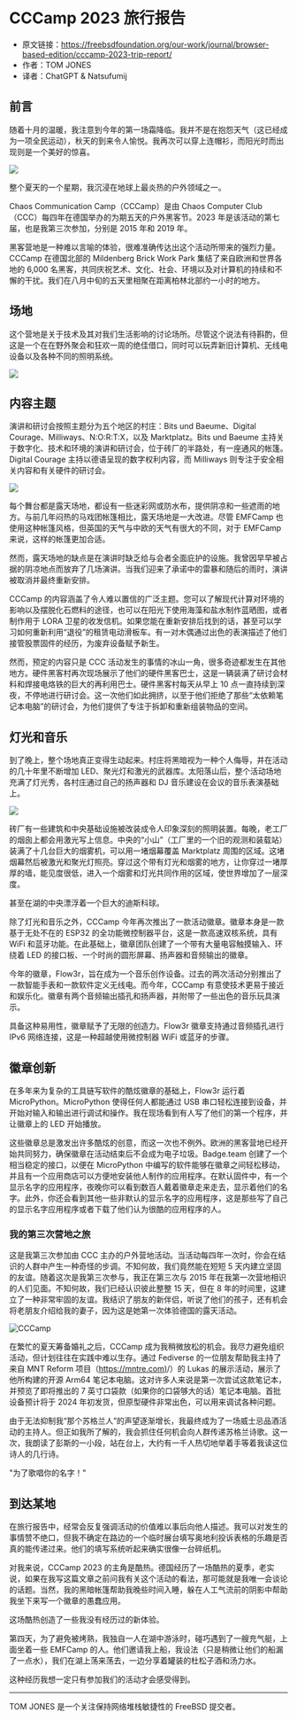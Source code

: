 # CCCamp 2023 旅行报告

- 原文链接：<https://freebsdfoundation.org/our-work/journal/browser-based-edition/cccamp-2023-trip-report/>
- 作者：TOM JONES
- 译者：ChatGPT & Natsufumij

## 前言

随着十月的温暖，我注意到今年的第一场霜降临。我并不是在抱怨天气（这已经成为一项全民运动），秋天的到来令人愉悦。我再次可以穿上连帽衫，而阳光时而出现则是一个美好的惊喜。

![](https://freebsdfoundation.org/wp-content/uploads/2023/11/cccamp_image1.jpg)

整个夏天的一个星期，我沉浸在地球上最炎热的户外领域之一。

Chaos Communication Camp（CCCamp）是由 Chaos Computer Club（CCC）每四年在德国举办的为期五天的户外黑客节。2023 年是该活动的第七届，也是我第三次参加，分别是 2015 年和 2019 年。

黑客营地是一种难以言喻的体验，很难准确传达出这个活动所带来的强烈力量。CCCamp 在德国北部的 Mildenberg Brick Work Park 集结了来自欧洲和世界各地的 6,000 名黑客，共同庆祝艺术、文化、社会、环境以及对计算机的持续和不懈的干扰。我们在八月中旬的五天里相聚在距离柏林北部约一小时的地方。

## 场地

这个营地是关于技术及其对我们生活影响的讨论场所。尽管这个说法有待斟酌，但这是一个在在野外聚会和狂欢一周的绝佳借口，同时可以玩弄新旧计算机、无线电设备以及各种不同的照明系统。

![](https://freebsdfoundation.org/wp-content/uploads/2023/11/cccamp_image2.jpg)

## 内容主题

演讲和研讨会按照主题分为五个地区的村庄：Bits und Baeume、Digital Courage、Milliways、N:O:R:T:X，以及 Marktplatz。Bits und Baeume 主持关于数字化、技术和环境的演讲和研讨会，位于砖厂的半路处，有一座通风的帐篷。Digital Courage 主持以德语呈现的数字权利内容，而 Milliways 则专注于安全相关内容和有关硬件的研讨会。

![](https://freebsdfoundation.org/wp-content/uploads/2023/11/cccamp_image3.jpg)

每个舞台都是露天场地，都设有一些迷彩网或防水布，提供阴凉和一些遮雨的地方。与前几年闷热的马戏团帐篷相比，露天场地是一大改进。尽管 EMFCamp 也使用这种帐篷风格，但英国的天气与中欧的天气有很大的不同，对于 EMFCamp 来说，这样的帐篷更加合适。

然而，露天场地的缺点是在演讲时缺乏给与会者全面庇护的设施。我曾因早早被占据的阴凉地点而放弃了几场演讲。当我们迎来了承诺中的雷暴和随后的雨时，演讲被取消并最终重新安排。

CCCamp 的内容涵盖了令人难以置信的广泛主题。您可以了解现代计算对环境的影响以及摆脱化石燃料的途径，也可以在阳光下使用海藻和盐水制作蓝晒图，或者制作用于 LORA 卫星的收发信机。如果您能在重新安排后找到的话，甚至可以学习如何重新利用“退役”的租赁电动滑板车。有一对木偶通过出色的表演描述了他们接管股票固件的经历，为废弃设备赋予新生。

然而，预定的内容只是 CCC 活动发生的事情的冰山一角，很多奇迹都发生在其他地方。硬件黑客村再次现场展示了他们的硬件黑客巴士，这是一辆装满了研讨会材料和焊接电烙铁的巨大的再利用巴士。硬件黑客村每天从早上 10 点一直持续到深夜，不停地进行研讨会。这一次他们如此拥挤，以至于他们拒绝了那些“太依赖笔记本电脑”的研讨会，为他们提供了专注于拆卸和重新组装物品的空间。

## 灯光和音乐

到了晚上，整个场地真正变得生动起来。村庄将黑暗视为一种个人侮辱，并在活动的几十年里不断增加 LED、聚光灯和激光的武器库。太阳落山后，整个活动场地充满了灯光秀，各村庄通过自己的扬声器和 DJ 音乐建设在会议的音乐表演基础上。

![](https://freebsdfoundation.org/wp-content/uploads/2023/11/cccamp_image4.jpg)

砖厂有一些建筑和中央基础设施被改装成令人印象深刻的照明装置。每晚，老工厂的烟囱上都会用激光写上信息。中央的“小山”（工厂里的一个旧的观测和装载站）装满了十几台巨大的烟雾机，可以用一堵烟幕覆盖 Marktplatz 周围的区域。这堵烟幕然后被激光和聚光灯照亮。穿过这个带有灯光和烟雾的地方，让你穿过一堵厚厚的墙，能见度很低，进入一个烟雾和灯光共同作用的区域，使世界增加了一层深度。

甚至在湖的中央漂浮着一个巨大的迪斯科球。

除了灯光和音乐之外，CCCamp 今年再次推出了一款活动徽章。徽章本身是一款基于无处不在的 ESP32 的全功能微控制器平台，这是一款高速双核系统，具有 WiFi 和蓝牙功能。在此基础上，徽章团队创建了一个带有大量电容触摸输入、环绕着 LED 的接口板、一个时尚的圆形屏幕、扬声器和音频输出的徽章。

今年的徽章，Flow3r，旨在成为一个音乐创作设备。过去的两次活动分别推出了一款智能手表和一款软件定义无线电。而今年，CCCamp 有意使技术更易于接近和娱乐化。徽章有两个音频输出插孔和扬声器，并附带了一些出色的音乐玩具演示。

具备这种易用性，徽章赋予了无限的创造力。Flow3r 徽章支持通过音频插孔进行 IPv6 网络连接，这是一种超越使用微控制器 WiFi 或蓝牙的步骤。

## 徽章创新

在多年来为复杂的工具链写软件的酷炫徽章的基础上，Flow3r 运行着 MicroPython。MicroPython 使得任何人都能通过 USB 串口轻松连接到设备，并开始对输入和输出进行调试和操作。我在现场看到有人写了他们的第一个程序，并让徽章上的 LED 开始播放。

这些徽章总是激发出许多酷炫的创意，而这一次也不例外。欧洲的黑客营地已经开始共同努力，确保徽章在活动结束后不会成为电子垃圾。Badge.team 创建了一个相当稳定的接口，以便在 MicroPython 中编写的软件能够在徽章之间轻松移动，并且有一个应用商店可以方便地安装他人制作的应用程序。在默认固件中，有一个显示名字的应用程序，夜晚你可以看到数百人戴着徽章走来走去，显示着他们的名字。此外，你还会看到其他一些非默认的显示名字的应用程序，这是那些写了自己的显示名字应用程序或者下载了他们认为很酷的应用程序的人。

### 我的第三次营地之旅

这是我第三次参加由 CCC 主办的户外营地活动。当活动每四年一次时，你会在结识的人群中产生一种奇怪的步调。不知何故，我们竟然能在短短 5 天内建立坚固的友谊。随着这次是我第三次参与，我正在第三次与 2015 年在我第一次营地相识的人们见面。不知何故，我们已经认识彼此整整 15 天，但在 8 年的时间里，这建立了一种非常牢固的友谊。我结识了朋友的新伴侣，听说了他们的孩子，还有机会将老朋友介绍给我的妻子，因为这是她第一次体验德国的露天活动。

![CCCamp](https://freebsdfoundation.org/wp-content/uploads/2023/11/cccamp_image5.jpg)

在繁忙的夏天筹备婚礼之后，CCCamp 成为我稍微放松的机会。我尽力避免组织活动，但计划往往在实践中难以生存。通过 Fediverse 的一位朋友帮助我主持了来自 MNT Reform 项目（[https://mntre.com)](https://mntre.com/)/）的 Lukas 的展示活动，展示了他所构建的开源 Arm64 笔记本电脑。这对许多人来说是第一次尝试这款笔记本，并预览了即将推出的 7 英寸口袋款（如果你的口袋够大的话）笔记本电脑。首批设备预计将于 2024 年初发货，但原型硬件非常出色，可以用来调试各种问题。

由于无法抑制我“那个苏格兰人”的声望逐渐增长，我最终成为了一场威士忌品酒活动的主持人。但正如我所了解的，我会抓住任何机会向人群传递苏格兰诗歌。这一次，我朗读了彭斯的一小段，站在台上，大约有一千人热切地举着手等着我读这位诗人的几行诗。

"为了歌唱你的名字！"

## 到达某地

在旅行报告中，经常会反复强调活动的价值难以事后向他人描述。我可以对发生的事情赞不绝口，但我不确定在路边的一个临时展台填写奥地利投诉表格的乐趣是否真的能传递过来。他们的填写系统听起来确实很像一台碎纸机。

对我来说，CCCamp 2023 的主角是酷热。德国经历了一场酷热的夏季，老实说，如果在我写这篇文章之前问我有关这个活动的看法，那可能就是我唯一会谈论的话题。当然，我的黑暗帐篷帮助我晚些时间入睡，躲在人工气流前的阴影中帮助我坐下来写一个徽章的愚蠢应用。

这场酷热创造了一些我没有经历过的新体验。

第四天，为了避免被烤熟，我独自一人在湖中游泳时，碰巧遇到了一艘充气艇，上面坐着一些 EMFCamp 的人。他们邀请我上船，我设法（只是稍微让他们的船漏了一点水），我们在湖上荡来荡去，一边分享着罐装的杜松子酒和汤力水。

这种经历我想一定只有参加我们的活动才会感受得到。

---

TOM JONES 是一个关注保持网络堆栈敏捷性的 FreeBSD 提交者。
